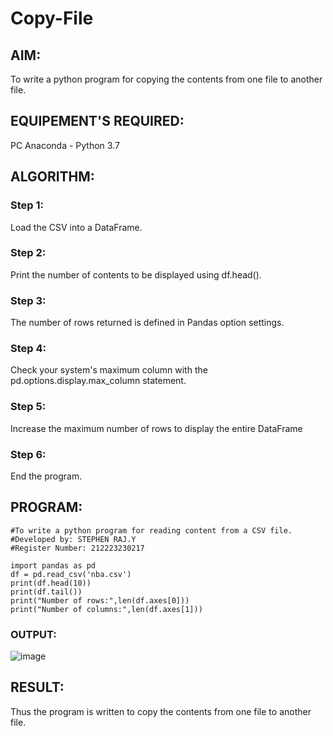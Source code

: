# Copy-File
## AIM:
To write a python program for copying the contents from one file to another file.
## EQUIPEMENT'S REQUIRED: 
PC
Anaconda - Python 3.7
## ALGORITHM: 
### Step 1:
Load the CSV into a DataFrame.
### Step 2: 
 Print the number of contents to be displayed using df.head().
### Step 3: 
The number of rows returned is defined in Pandas option settings.
### Step 4:  
Check your system's maximum column with the pd.options.display.max_column statement.
### Step 5: 
Increase the maximum number of rows to display the entire DataFrame
### Step 6: 
End the program.
## PROGRAM:
```
#To write a python program for reading content from a CSV file.
#Developed by: STEPHEN RAJ.Y
#Register Number: 212223230217

import pandas as pd
df = pd.read_csv('nba.csv')
print(df.head(10))
print(df.tail())
print("Number of rows:",len(df.axes[0]))
print("Number of columns:",len(df.axes[1]))
```
### OUTPUT:
![image](https://github.com/23002248/Copy-File/assets/151701774/f0a48c59-392e-4aa2-be43-326dca874b38)

## RESULT:
Thus the program is written to copy the contents from one file to another file.
